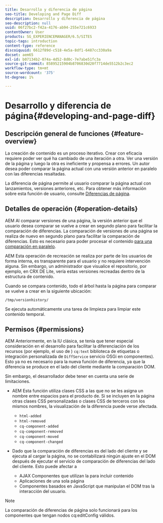 ```yaml
---
title: Desarrollo y diferencia de página
seo-title: Developing and Page Diff
description: Desarrollo y diferencia de página
seo-description: null
uuid: 06f27bc2-f42a-4176-ab94-255e721c6933
contentOwner: User
products: SG_EXPERIENCEMANAGER/6.5/SITES
topic-tags: introduction
content-type: reference
discoiquuid: 6612f89d-c518-4e5a-8df1-6487cc330a9a
docset: aem65
exl-id: b07134b2-074a-4d52-8d0c-7e7abe51fc3a
source-git-commit: 85895215904b8706830d20f7714de5512b2c3ec2
workflow-type: tm+mt
source-wordcount: '375'
ht-degree: 1%

---
```


# Desarrollo y diferencia de página{#developing-and-page-diff}

## Descripción general de funciones {#feature-overview}

La creación de contenido es un proceso iterativo. Crear con eficacia requiere poder ver qué ha cambiado de una iteración a otra. Ver una versión de la página y luego la otra es ineficiente y propensa a errores. Un autor desea poder comparar la página actual con una versión anterior en paralelo con las diferencias resaltadas.

La diferencia de página permite al usuario comparar la página actual con lanzamientos, versiones anteriores, etc. Para obtener más información sobre esta función de usuario, consulte [Diferencias de página](/help/sites-authoring/page-diff.md).

## Detalles de operación {#operation-details}

AEM Al comparar versiones de una página, la versión anterior que el usuario desea comparar se vuelve a crear en segundo plano para facilitar la comparación de diferencias. La comparación de versiones de una página se realiza de nuevo en segundo plano para facilitar la comparación de diferencias. Esto es necesario para poder procesar el contenido [para una comparación en paralelo](/help/sites-developing/pagediff.md#operation-details).

AEM Esta operación de recreación se realiza por parte de los usuarios de forma interna, es transparente para el usuario y no requiere intervención alguna. Sin embargo, un administrador que visualice el repositorio, por ejemplo, en CRX DE Lite, vería estas versiones recreadas dentro de la estructura de contenido.

Cuando se compara contenido, todo el árbol hasta la página para comparar se vuelve a crear en la siguiente ubicación:

`/tmp/versionhistory/`

Se ejecuta automáticamente una tarea de limpieza para limpiar este contenido temporal.

## Permisos {#permissions}

AEM Anteriormente, en la IU clásica, se tenía que tener especial consideración en el desarrollo para facilitar la diferenciación de los recursos (por ejemplo, el uso de ) `cq:text` biblioteca de etiquetas o integración personalizada de `DiffService` servicio OSGi en componentes). Esto ya no es necesario para la nueva función de diferencia, ya que la diferencia se produce en el lado del cliente mediante la comparación DOM.

Sin embargo, el desarrollador debe tener en cuenta una serie de limitaciones.

* AEM Esta función utiliza clases CSS a las que no se les asigna un nombre entre espacios para el producto de. Si se incluyen en la página otras clases CSS personalizadas o clases CSS de terceros con los mismos nombres, la visualización de la diferencia puede verse afectada.

   * `html-added`
   * `html-removed`
   * `cq-component-added`
   * `cq-component-removed`
   * `cq-component-moved`
   * `cq-component-changed`

* Dado que la comparación de diferencias es del lado del cliente y se ejecuta al cargar la página, no se contabilizará ningún ajuste en el DOM después de ejecutar el servicio de comparación de diferencias del lado del cliente. Esto puede afectar a

   * AJAX Componentes que utilizan la para incluir contenido
   * Aplicaciones de una sola página
   * Componentes basados en JavaScript que manipulan el DOM tras la interacción del usuario.

>[!NOTE]
>
>La comparación de diferencias de página solo funcionará para los componentes que tengan nodos cq:editConfig válidos.
